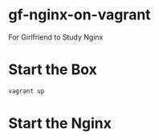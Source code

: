 # gf-nginx-on-vagrant
For Girlfriend to Study Nginx


# Start the Box

```bash
vagrant up

```

# Start the Nginx
